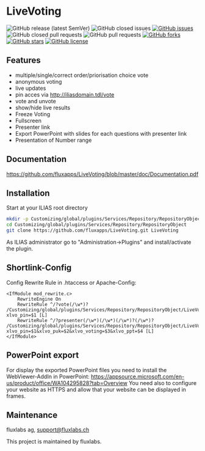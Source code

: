 # LiveVoting

![GitHub release (latest SemVer)](https://img.shields.io/github/v/release/fluxapps/livevoting?style=flat-square)
![GitHub closed issues](https://img.shields.io/github/issues-closed/fluxapps/livevoting?style=flat-square&color=success)
[![GitHub issues](https://img.shields.io/github/issues/fluxapps/livevoting?style=flat-square&color=yellow)](https://github.com/fluxapps/livevoting/issues)
![GitHub closed pull requests](https://img.shields.io/github/issues-pr-closed/fluxapps/livevoting?style=flat-square&color=success)
![GitHub pull requests](https://img.shields.io/github/issues-pr/fluxapps/livevoting?style=flat-square&color=yellow)
[![GitHub forks](https://img.shields.io/github/forks/fluxapps/livevoting?style=flat-square&color=blueviolet)](https://github.com/fluxapps/livevoting/network)
[![GitHub stars](https://img.shields.io/github/stars/fluxapps/livevoting?style=flat-square&color=blueviolet)](https://github.com/fluxapps/livevoting/stargazers)
[![GitHub license](https://img.shields.io/github/license/fluxapps/livevoting?style=flat-square)](https://github.com/fluxapps/livevoting/blob/main/LICENSE.md)


## Features

- multiple/single/correct order/priorisation choice vote
- anonymous voting
- live updates
- pin acces via http://iliasdomain.tdl/vote
- vote and unvote
- show/hide live results
- Freeze Voting
- Fullscreen
- Presenter link
- Export PowerPoint with slides for each questions with presenter link
- Presentation of Number range
 
## Documentation

https://github.com/fluxapps/LiveVoting/blob/master/doc/Documentation.pdf
 
## Installation

Start at your ILIAS root directory

```bash
mkdir -p Customizing/global/plugins/Services/Repository/RepositoryObject
cd Customizing/global/plugins/Services/Repository/RepositoryObject
git clone https://github.com/fluxapps/LiveVoting.git LiveVoting
```
As ILIAS administrator go to "Administration->Plugins" and install/activate the plugin.  

## Shortlink-Config

Config Rewrite Rule in .htaccess or Apache-Config:

```apacheconf
<IfModule mod_rewrite.c>
	RewriteEngine On
	RewriteRule ^/?vote(/\w*)? /Customizing/global/plugins/Services/Repository/RepositoryObject/LiveVoting/pin.php?xlvo_pin=$1 [L]
	RewriteRule ^/?presenter(/\w*)(/\w*)(/\w*)?(/\w*)? /Customizing/global/plugins/Services/Repository/RepositoryObject/LiveVoting/presenter.php?xlvo_pin=$1&xlvo_puk=$2&xlvo_voting=$3&xlvo_ppt=$4 [L]
</IfModule>
```

## PowerPoint export
For display the exported PowerPoint files you need to install the WebViewer-AddIn in PowerPoint:
https://appsource.microsoft.com/en-us/product/office/WA104295828?tab=Overview
You need also to configure your website as HTTPS and allow that your website can be displayed in frames.

## Maintenance

fluxlabs ag, support@fluxlabs.ch

This project is maintained by fluxlabs.
